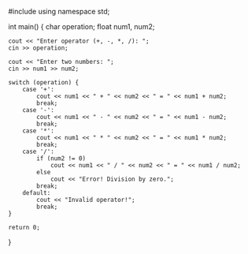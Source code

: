 #include <iostream>
using namespace std;

int main() {
    char operation;
    float num1, num2;

    cout << "Enter operator (+, -, *, /): ";
    cin >> operation;

    cout << "Enter two numbers: ";
    cin >> num1 >> num2;

    switch (operation) {
        case '+':
            cout << num1 << " + " << num2 << " = " << num1 + num2;
            break;
        case '-':
            cout << num1 << " - " << num2 << " = " << num1 - num2;
            break;
        case '*':
            cout << num1 << " * " << num2 << " = " << num1 * num2;
            break;
        case '/':
            if (num2 != 0)
                cout << num1 << " / " << num2 << " = " << num1 / num2;
            else
                cout << "Error! Division by zero.";
            break;
        default:
            cout << "Invalid operator!";
            break;
    }

    return 0;
}
        
